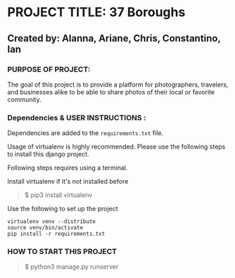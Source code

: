 # PROJECT TITLE: 37 Boroughs

## Created by: Alanna, Ariane, Chris, Constantino, Ian

### PURPOSE OF PROJECT: 

The goal of this project is to provide a platform for photographers, travelers, and businesses alike to be able to share photos of their local or favorite community.

### Dependencies & USER INSTRUCTIONS :
Dependencies are added to the `requirements.txt` file. 

Usage of virtualenv is highly recommended. Please use the following steps to install this django project. 

Following steps requires using a terminal.

Install virtualenv if it's not installed before

> $ pip3 install virtualenv

Use the following to set up the project

    virtualenv venv --distribute
    source venv/bin/activate
    pip install -r requirements.txt 

### HOW TO START THIS PROJECT

> $ python3 manage.py runserver

